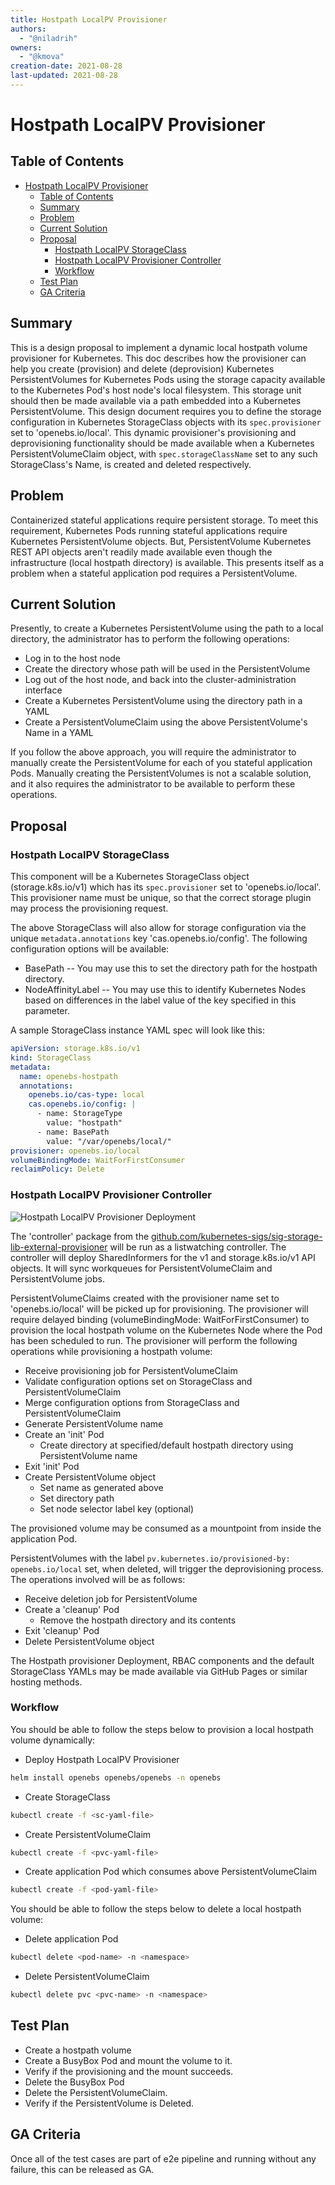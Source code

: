 ```yaml
---
title: Hostpath LocalPV Provisioner
authors:
  - "@niladrih"
owners:
  - "@kmova"
creation-date: 2021-08-28
last-updated: 2021-08-28
---
```


# Hostpath LocalPV Provisioner

## Table of Contents

- [Hostpath LocalPV Provisioner](#hostpath-localpv-provisioner)
  - [Table of Contents](#table-of-contents)
  - [Summary](#summary)
  - [Problem](#problem)
  - [Current Solution](#current-solution)
  - [Proposal](#proposal)
    - [Hostpath LocalPV StorageClass](#hostpath-localpv-storageclass)
    - [Hostpath LocalPV Provisioner Controller](#hostpath-localpv-provisioner-controller)
    - [Workflow](#workflow)
  - [Test Plan](#test-plan)
  - [GA Criteria](#ga-criteria)

## Summary

This is a design proposal to implement a dynamic local hostpath volume provisioner for Kubernetes. This doc describes how the provisioner can help you create (provision) and delete (deprovision) Kubernetes PersistentVolumes for Kubernetes Pods using the storage capacity available to the Kubernetes Pod's host node's local filesystem. This storage unit should then be made available via a path embedded into a Kubernetes PersistentVolume. This design document requires you to define the storage configuration in Kubernetes StorageClass objects with its `spec.provisioner` set to 'openebs.io/local'. This dynamic provisioner's provisioning and deprovisioning functionality should be made available when a Kubernetes PersistentVolumeClaim object, with `spec.storageClassName` set to any such StorageClass's Name, is created and deleted respectively.

## Problem

Containerized stateful applications require persistent storage. To meet this requirement, Kubernetes Pods running stateful applications require Kubernetes PersistentVolume objects. But, PersistentVolume Kubernetes REST API objects aren't readily made available even though the infrastructure (local hostpath directory) is available. This presents itself as a problem when a stateful application pod requires a PersistentVolume.

## Current Solution

Presently, to create a Kubernetes PersistentVolume using the path to a local directory, the administrator has to perform the following operations:
- Log in to the host node
- Create the directory whose path will be used in the PersistentVolume
- Log out of the host node, and back into the cluster-administration interface
- Create a Kubernetes PersistentVolume using the directory path in a YAML
- Create a PersistentVolumeClaim using the above PersistentVolume's Name in a YAML

If you follow the above approach, you will require the administrator to manually create the PersistentVolume for each of you stateful application Pods. Manually creating the PersistentVolumes is not a scalable solution, and it also requires the administrator to be available to perform these operations.

## Proposal

### Hostpath LocalPV StorageClass

This component will be a Kubernetes StorageClass object (storage.k8s.io/v1) which has its `spec.provisioner` set to 'openebs.io/local'. This provisioner name must be unique, so that the correct storage plugin may process the provisioning request.

The above StorageClass will also allow for storage configuration via the unique `metadata.annotations` key 'cas.openebs.io/config'. The following configuration options will be available:
- BasePath -- You may use this to set the directory path for the hostpath directory.
- NodeAffinityLabel -- You may use this to identify Kubernetes Nodes based on differences in the label value of the key specified in this parameter.

A sample StorageClass instance YAML spec will look like this:

```yaml
apiVersion: storage.k8s.io/v1
kind: StorageClass
metadata:
  name: openebs-hostpath
  annotations:
    openebs.io/cas-type: local
    cas.openebs.io/config: |
      - name: StorageType
        value: "hostpath"
      - name: BasePath
        value: "/var/openebs/local/"
provisioner: openebs.io/local
volumeBindingMode: WaitForFirstConsumer
reclaimPolicy: Delete
```

### Hostpath LocalPV Provisioner Controller

![Hostpath LocalPV Provisioner Deployment](./images/hostpath_localpv_provisioner-deployment.jpg)

The 'controller' package from the [github.com/kubernetes-sigs/sig-storage-lib-external-provisioner](https://github.com/kubernetes-sigs/sig-storage-lib-external-provisioner) will be run as a listwatching controller. The controller will deploy SharedInformers for the v1 and storage.k8s.io/v1 API objects. It will sync workqueues for PersistentVolumeClaim and PersistentVolume jobs.

PersistentVolumeClaims created with the provisioner name set to 'openebs.io/local' will be picked up for provisioning. The provisioner will require delayed binding (volumeBindingMode: WaitForFirstConsumer) to provision the local hostpath volume on the Kubernetes Node where the Pod has been scheduled to run. The provisioner will perform the following operations while provisioning a hostpath volume:
- Receive provisioning job for PersistentVolumeClaim
- Validate configuration options set on StorageClass and PersistentVolumeClaim
- Merge configuration options from StorageClass and PersistentVolumeClaim
- Generate PersistentVolume name
- Create an 'init' Pod
	- Create directory at specified/default hostpath directory using PersistentVolume name
- Exit 'init' Pod
- Create PersistentVolume object
	- Set name as generated above
	- Set directory path
	- Set node selector label key (optional)

The provisioned volume may be consumed as a mountpoint from inside the application Pod.

PersistentVolumes with the label `pv.kubernetes.io/provisioned-by: openebs.io/local` set, when deleted, will trigger the deprovisioning process. The operations involved will be as follows:
- Receive deletion job for PersistentVolume
- Create a 'cleanup' Pod
	- Remove the hostpath directory and its contents
- Exit 'cleanup' Pod
- Delete PersistentVolume object

The Hostpath provisioner Deployment, RBAC components and the default StorageClass YAMLs may be made available via GitHub Pages or similar hosting methods.

### Workflow

You should be able to follow the steps below to provision a local hostpath volume dynamically:
- Deploy Hostpath LocalPV Provisioner
```bash
helm install openebs openebs/openebs -n openebs
```
- Create StorageClass
```bash
kubectl create -f <sc-yaml-file>
```
- Create PersistentVolumeClaim
```bash
kubectl create -f <pvc-yaml-file>
```
- Create application Pod which consumes above PersistentVolumeClaim
```bash
kubectl create -f <pod-yaml-file>
```

You should be able to follow the steps below to delete a local hostpath volume:
- Delete application Pod
```bash
kubectl delete <pod-name> -n <namespace>
```
- Delete PersistentVolumeClaim
```bash
kubectl delete pvc <pvc-name> -n <namespace>
```

## Test Plan

- Create a hostpath volume
- Create a BusyBox Pod and mount the volume to it.
- Verify if the provisioning and the mount succeeds.
- Delete the BusyBox Pod
- Delete the PersistentVolumeClaim.
- Verify if the PersistentVolume is Deleted.

## GA Criteria

Once all of the test cases are part of e2e pipeline and running without any failure, this can be released as GA.

